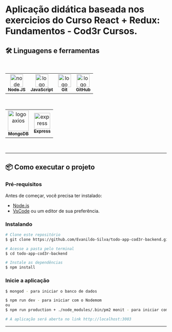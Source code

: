 # Aplicação didática baseada nos exercicios do Curso React + Redux: Fundamentos - Cod3r Cursos.

## 🛠 Linguagens e ferramentas

<br/>
<table>
  <tr>
    <td align="center"><a href="https://nodejs.org/">          
      <img src="https://cdn.jsdelivr.net/gh/devicons/devicon/icons/nodejs/nodejs-original-wordmark.svg" width="40px;" alt="node"/>
      <br />
      <sub>
        <b>Node JS</b>
      </sub>
      </a>
    </td>
    <td align="center"><a href="https://developer.mozilla.org/pt-BR/">
      <img src="https://cdn.jsdelivr.net/gh/devicons/devicon/icons/javascript/javascript-plain.svg" width="40px;" alt="logo javascript"/>
      <br />
      <sub>
        <b>JavaScript</b>
      </sub>
      </a>
    </td>
    <td align="center"><a href="https://git-scm.com/">
      <img src="https://3.bp.blogspot.com/-xhNpNJJyQhk/XIe4GY78RQI/AAAAAAAAItc/ouueFUj2Hqo5dntmnKqEaBJR4KQ4Q2K3ACK4BGAYYCw/s1600/logo%2Bgit%2Bicon.png" width="40px;" alt="logo git"/>
      <br />
      <sub>
        <b>Git</b>
      </sub>
      </a>
    </td>
    <td align="center"><a href="https://github.com/">
      <img src="https://icones.pro/wp-content/uploads/2021/06/icone-github-noir.png" width="40px;" alt="logo github"/>
      <br />
      <sub>
        <b>GitHub</b>
      </sub>
      </a>
    </td>
  </tr>
  </table>
  <br/>
  <table>
  <tr>
    <td align="center"><a href="https://www.mongodb.com/">
      <img src="https://cdn.jsdelivr.net/gh/devicons/devicon/icons/mongodb/mongodb-original.svg" width="65px;" alt="logo axios"/>
      <br />
      <sub>
        <b>MongoDB</b>
      </sub>
      </a>
    </td>
  <td align="center"><a href="https://expressjs.com/">          
      <img src="https://cdn.jsdelivr.net/gh/devicons/devicon/icons/express/express-original.svg" width="50px;" alt="express"/>
    <br />
    <sub>
      <b>Express</b>
    </sub>
    </a>
    </td>
  </tr>
</table>
<br/>

<div id="como-executar-o-projeto"></div>

___
<!-- Como executar o projeto -->

## 📦 Como executar o projeto

### Pré-requisitos
Antes de começar, você precisa ter instalado:
- [Node.js](https://nodejs.org/en/)
- [VsCode](https://code.visualstudio.com/) ou um editor de sua preferência.

### Instalando
```bash
# Clone este repositório
$ git clone https://github.com/Evanildo-Silva/todo-app-cod3r-backend.git

# Acesse a pasta pelo terminal
$ cd todo-app-cod3r-backend

# Instale as dependências
$ npm install
```

### Inicie a aplicação
```bash
$ mongod - para iniciar o banco de dados

$ npm run dev - para iniciar com o Nodemom
ou
$ npm run production + ./node_modules/.bin/pm2 monit - para iniciar com o pm2 e monitorar

# A aplicação será aberta no link http://localhost:3003
```
___
